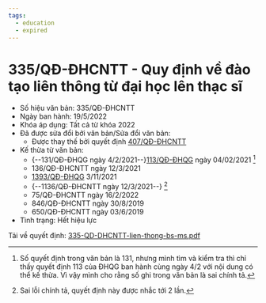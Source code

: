 ```yaml
---
tags:
  - education
  - expired
---
```



# 335/QĐ-ĐHCNTT - Quy định về  đào tạo liên thông từ đại học lên thạc sĩ

- Số hiệu văn bản: 335/QĐ-ĐHCNTT
- Ngày ban hành: 19/5/2022
- Khóa áp dụng: Tất cả từ khóa 2022
- Đã được sửa đổi bởi văn bản/Sửa đổi văn bản: 
    - Được thay thế bởi quyết định [407/QĐ-ĐHCNTT](407-QD-DHCNTT.md)
- Kế thừa từ văn bản: 
    - {--131/QĐ-ĐHQG ngày 4/2/2021--}[113/QĐ-ĐHQG](113-QD-DHQG.md) ngày 04/02/2021 [^1]
    - 136/QĐ-ĐHCNTT ngày 12/3/2021
    - [1393/QĐ-ĐHQG](1393-QD-DHQG.md) 3/11/2021
    - {--1136/QĐ-ĐHCNTT ngày 12/3/2021--} [^2]
    - 75/QĐ-ĐHCNTT ngày 16/2/2022
    - 846/QĐ-ĐHCNTT ngày 30/8/2019
    - 650/QĐ-ĐHCNTT ngày 03/6/2019
- Tình trạng: Hết hiệu lực

Tải về quyết định: [335-QD-DHCNTT-lien-thong-bs-ms.pdf](../files/2023QuyDinhMaster/335-QD-DHCNTT-lien-thong-bs-ms.pdf)

[^1]: Số quyết định trong văn bản là 131, nhưng mình tìm và kiểm tra thì chỉ thấy quyết định 113 của ĐHQG ban hành cùng ngày 4/2 với nội dung có thể kế thừa. Vì vậy mình cho rằng số ghi trong văn bản là sai chính tả.

[^2]: Sai lỗi chính tả, quyết định này được nhắc tới 2 lần.